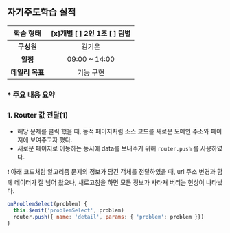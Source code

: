 ## 자기주도학습 실적


|  **학습 형태**  | [x]개별 [ ] 2인 1조 [ ] 팀별 |
| :-------------: | :--------------------------: |
|   **구성원**    |            김기은            |
|    **일정**     |        09:00 ~ 14:00         |
| **데일리 목표** |          기능 구현           |

### * 주요 내용 요약

### 1.  Router 값 전달(1)

- 해당 문제를 클릭 했을 때, 동적 페이지처럼 소스 코드를 새로운 도메인 주소와 페이지에 보여주고자 했다.
- 새로운 페이지로 이동하는 동시에 data를 보내주기 위해 `router.push` 를 사용하였다.

❗ 아래 코드처럼 알고리즘 문제의 정보가 담긴 객체를 전달하였을 때, url 주소 변경과 함께 데이터가 잘 넘어 왔으나, 새로고침을 하면 모든 정보가 사라져 버리는 현상이 나타났다.

```javascript
onProblemSelect(problem) {
  this.$emit('problemSelect', problem)
  router.push({ name: 'detail', params: { 'problem': problem }})
}
```